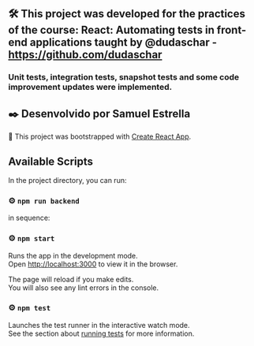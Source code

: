 ## 🛠️ This project was developed for the practices of the course: React: Automating tests in front-end applications taught by @dudaschar - https://github.com/dudaschar

### Unit tests, integration tests, snapshot tests and some code improvement updates were implemented.

## ✒️ Desenvolvido por Samuel Estrella

🔩 This project was bootstrapped with [Create React App](https://github.com/facebook/create-react-app).

## Available Scripts

In the project directory, you can run:

### ⚙️ `npm run backend `

in sequence:

### ⚙️ `npm start`

Runs the app in the development mode.<br />
Open [http://localhost:3000](http://localhost:3000) to view it in the browser.

The page will reload if you make edits.<br />
You will also see any lint errors in the console.

### ⚙️ `npm test`

Launches the test runner in the interactive watch mode.<br />
See the section about [running tests](https://facebook.github.io/create-react-app/docs/running-tests) for more information.
